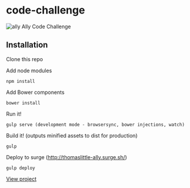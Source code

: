 # code-challenge

![ally](http://thomaslittle-ally.surge.sh/images/logo.jpg "Ally Code Challenge")
Ally Code Challenge

Installation
-----------
Clone this repo

Add node modules
```
npm install
```

Add Bower components
```
bower install
```

Run it!
```
gulp serve (development mode - browsersync, bower injections, watch)
```

Build it! (outputs minified assets to dist for production)
```
gulp
```

Deploy to surge (http://thomaslittle-ally.surge.sh/)
```
gulp deploy
```

[View project](http://thomaslittle-ally.surge.sh/)
